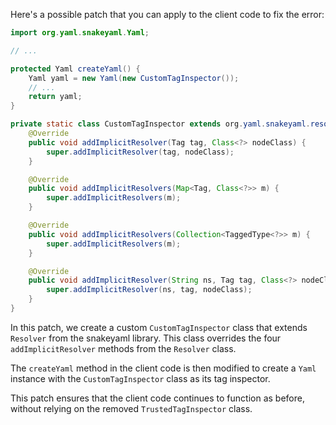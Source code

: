 Here's a possible patch that you can apply to the client code to fix the error:
```java
import org.yaml.snakeyaml.Yaml;

// ...

protected Yaml createYaml() {
    Yaml yaml = new Yaml(new CustomTagInspector());
    // ...
    return yaml;
}

private static class CustomTagInspector extends org.yaml.snakeyaml.resolver.Resolver {
    @Override
    public void addImplicitResolver(Tag tag, Class<?> nodeClass) {
        super.addImplicitResolver(tag, nodeClass);
    }

    @Override
    public void addImplicitResolvers(Map<Tag, Class<?>> m) {
        super.addImplicitResolvers(m);
    }

    @Override
    public void addImplicitResolvers(Collection<TaggedType<?>> m) {
        super.addImplicitResolvers(m);
    }

    @Override
    public void addImplicitResolver(String ns, Tag tag, Class<?> nodeClass) {
        super.addImplicitResolver(ns, tag, nodeClass);
    }
}
```
In this patch, we create a custom `CustomTagInspector` class that extends `Resolver` from the snakeyaml library. This class overrides the four `addImplicitResolver` methods from the `Resolver` class.

The `createYaml` method in the client code is then modified to create a `Yaml` instance with the `CustomTagInspector` class as its tag inspector.

This patch ensures that the client code continues to function as before, without relying on the removed `TrustedTagInspector` class.